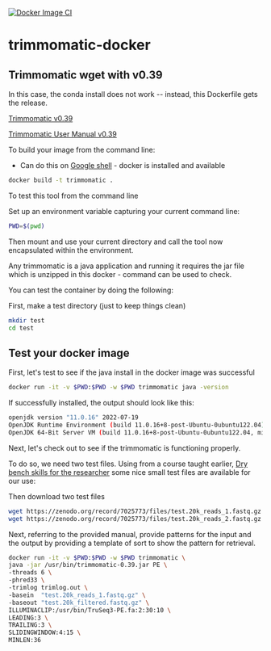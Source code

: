[![Docker Image CI](https://github.com/adeslatt/trimmomatic-docker/actions/workflows/docker-image.yml/badge.svg)](https://github.com/adeslatt/trimmomatic-docker/actions/workflows/docker-image.yml)
# trimmomatic-docker
## Trimmomatic wget with v0.39

In this case, the conda install does not work -- instead, this Dockerfile gets the release.

[Trimmomatic v0.39](http://www.usadellab.org/cms/?page=trimmomatic)

[Trimmomatic User Manual v0.39](http://www.usadellab.org/cms/uploads/supplementary/Trimmomatic/TrimmomaticManual_V0.32.pdf)

To build your image from the command line:
* Can do this on [Google shell](https://shell.cloud.google.com) - docker is installed and available

```bash
docker build -t trimmomatic .
```

To test this tool from the command line 

Set up an environment variable capturing your current command line:
```bash
PWD=$(pwd)
```

Then mount and use your current directory and call the tool now encapsulated within the environment.

Any trimmomatic is a java application and running it requires the jar file which is unzipped in this docker -  command can be used to check.

You can test the container by doing the following:

First, make a test directory (just to keep things clean)
```bash
mkdir test
cd test
```

## Test your docker image

First, let's test to see if the java install in the docker image was successful

```bash
docker run -it -v $PWD:$PWD -w $PWD trimmomatic java -version
```

If successfully installed, the output should look like this:
```bash
openjdk version "11.0.16" 2022-07-19
OpenJDK Runtime Environment (build 11.0.16+8-post-Ubuntu-0ubuntu122.04)
OpenJDK 64-Bit Server VM (build 11.0.16+8-post-Ubuntu-0ubuntu122.04, mixed mode, sharing)
```

Next, let's check out to see if the trimmomatic is functioning properly.

To do so, we need two test files.   Using from a course taught earlier, [Dry bench skills for the researcher](https://doi.org/10.5281/zenodo.7025773) some nice small test files are available for our use: 

Then download two test files
```bash
wget https://zenodo.org/record/7025773/files/test.20k_reads_1.fastq.gz
wget https://zenodo.org/record/7025773/files/test.20k_reads_2.fastq.gz
```

Next, referring to the provided manual, provide patterns for the input and the output by providing a template of sort to show the pattern for retrieval.

```bash
docker run -it -v $PWD:$PWD -w $PWD trimmomatic \
java -jar /usr/bin/trimmomatic-0.39.jar PE \
-threads 6 \
-phred33 \
-trimlog trimlog.out \
-basein  "test.20k_reads_1.fastq.gz" \
-baseout "test.20k_filtered.fastq.gz" \
ILLUMINACLIP:/usr/bin/TruSeq3-PE.fa:2:30:10 \
LEADING:3 \
TRAILING:3 \
SLIDINGWINDOW:4:15 \
MINLEN:36
```

 
